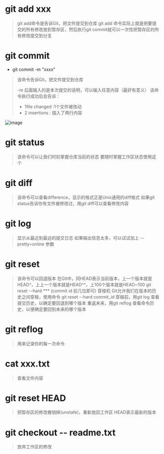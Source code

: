 # git add xxx
> git add命令是告诉Git，把文件提交到仓库
> git add 命令实际上就是把要提交的所有修改放到暂存区，然后执行git commit就可以一次性把暂存区的所有修改提交到分支

# git commit
- git commit -m "xxxx"
> 该命令告诉Git，把文件提交到仓库
> 
> -m 后面输入的是本次提交的说明，可以输入任意内容（最好有意义）
> 该命令执行成功后会告诉：
>  - 1file changed :1个文件被改动
>  - 2 insertions : 插入了两行内容

![image](https://user-images.githubusercontent.com/64481843/216902131-75549fd1-4f23-4977-a1dd-0e8cfb136bca.png)

# git status
> 该命令可以让我们时刻掌握仓库当前的状态
> 要随时掌握工作区状态使用这个

# git diff
> 该命令可以查看difference，显示的格式正是Unix通用的diff格式
> 如果git status告诉你有文件被修改过，用git diff可以查看修改内容

# git log 
> 显示从最近到最远的提交日志
> 如果输出信息太多，可以试试加上  --pretty=online 参数

# git reset
> 该命令可以回退版本
> 在Git中，同HEAD表示当前版本，上一个版本就是HEAD^，上上一个版本就是HEAD^^，上100个版本就是HEAD~100
> git reset --hard ***  (commit id 前几位即可)  穿梭机
> Git允许我们在版本的历史之间穿梭，使用命令
> git reset --hard commit_id
> 穿越前，用git log 查看提交历史，以确定要回退到哪个版本
> 重返未来，用git reflog 查看命令历史，以便确定要回到未来的哪个版本


# git reflog 
> 用来记录你的每一次命令


# cat xxx.txt
> 查看文件内容

# git reset HEAD <file>
> 把暂存区的修改撤销掉(unstafe)，重新放回工作区
> HEAD表示最新的版本

# git checkout -- readme.txt
> 放弃工作区的修改

